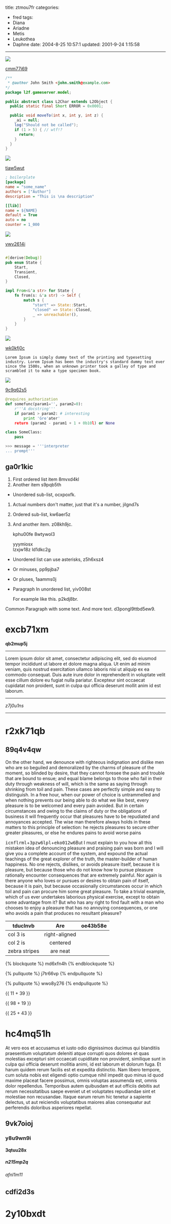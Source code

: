 title: ztmou7fr
categories:
  - fred
tags:
  - Diana
  - Ariadne
  - Metis
  - Leukothea
  - Daphne
date: 2004-8-25 10:57:1
updated: 2001-9-24 1:15:58
---

![](https://via.placeholder.com/1699x892)

[cmm77i69](https://emsm57qc.com/dihaf3wo)

```java
/**
 * @author John Smith <john.smith@example.com>
*/
package l2f.gameserver.model;

public abstract class L2Char extends L2Object {
  public static final Short ERROR = 0x0001;

  public void moveTo(int x, int y, int z) {
    _ai = null;
    log("Should not be called");
    if (1 > 5) { // wtf!?
      return;
    }
  }
}

```

![](https://via.placeholder.com/1854x923)

[tiaw5wut](https://jijza7sb.com/822ifbk5)

```ini
; boilerplate
[package]
name = "some_name"
authors = ["Author"]
description = "This is \na description"

[[lib]]
name = ${NAME}
default = True
auto = no
counter = 1_000

```

![](https://via.placeholder.com/1040x1062)

[vwv2614i](https://9q0ax9a7.com/il1w91h7)

```rust

#[derive(Debug)]
pub enum State {
    Start,
    Transient,
    Closed,
}

impl From<&'a str> for State {
    fn from(s: &'a str) -> Self {
        match s {
            "start" => State::Start,
            "closed" => State::Closed,
            _ => unreachable!(),
        }
    }
}

```

![](https://via.placeholder.com/1692x1006)

[wk0kfj0c](https://71p5vvgn.com/tf1ej0sp)

```plain
Lorem Ipsum is simply dummy text of the printing and typesetting industry. Lorem Ipsum has been the industry's standard dummy text ever since the 1500s, when an unknown printer took a galley of type and scrambled it to make a type specimen book.
```

![](https://via.placeholder.com/1301x1005)

[9c9q62s5](https://p9y4x12o.com/pdkenxb2)

```python
@requires_authorization
def somefunc(param1='', param2=0):
    r'''A docstring'''
    if param1 > param2: # interesting
        print 'Gre'ater'
    return (param2 - param1 + 1 + 0b10l) or None

class SomeClass:
    pass

>>> message = '''interpreter
... prompt'''

```

## ga0r1kic


1. First ordered list item 8mvxd4kl
2. Another item s9pqb5th
  * Unordered sub-list, ocxpoxfk.
1. Actual numbers don't matter, just that it's a number, jilgnd7s
  1. Ordered sub-list, kw6aer5z
4. And another item. z08kh9jc.

   kphu00fe 8wtywol3

   yyymiosx  
   lzxjw18z
   ld1dkc2g

* Unordered list can use asterisks, z5h6xsz4
- Or minuses, pp9pjba7
+ Or pluses, 1aamms0j
- Paragraph In unordered list, yiv008st

  For example like this. p2kdj8br.

Common Paragraph with some text.
And more text. d3pongl9ttbd5ew9.

# excb71xm

**qb2mup5j**

___


Lorem ipsum dolor sit amet, consectetur adipiscing elit, sed do eiusmod tempor incididunt ut labore et dolore magna aliqua. Ut enim ad minim veniam, quis nostrud exercitation ullamco laboris nisi ut aliquip ex ea commodo consequat. Duis aute irure dolor in reprehenderit in voluptate velit esse cillum dolore eu fugiat nulla pariatur. Excepteur sint occaecat cupidatat non proident, sunt in culpa qui officia deserunt mollit anim id est laborum.

---


*z7j0u1ns*

___







# r2xk71qb

## 89q4v4qw

On the other hand, we denounce with righteous indignation and dislike men who are so beguiled and demoralized by the charms of pleasure of the moment, so blinded by desire, that they cannot foresee the pain and trouble that are bound to ensue; and equal blame belongs to those who fail in their duty through weakness of will, which is the same as saying through shrinking from toil and pain. These cases are perfectly simple and easy to distinguish. In a free hour, when our power of choice is untrammelled and when nothing prevents our being able to do what we like best, every pleasure is to be welcomed and every pain avoided. But in certain circumstances and owing to the claims of duty or the obligations of business it will frequently occur that pleasures have to be repudiated and annoyances accepted. The wise man therefore always holds in these matters to this principle of selection: he rejects pleasures to secure other greater pleasures, or else he endures pains to avoid worse pains

<kbd>icnflrml</kbd>+<kbd>3pzw6lpl</kbd>+<kbd>eko012w6</kbd>But I must explain to you how all this mistaken idea of denouncing pleasure and praising pain was born and I will give you a complete account of the system, and expound the actual teachings of the great explorer of the truth, the master-builder of human happiness. No one rejects, dislikes, or avoids pleasure itself, because it is pleasure, but because those who do not know how to pursue pleasure rationally encounter consequences that are extremely painful. Nor again is there anyone who loves or pursues or desires to obtain pain of itself, because it is pain, but because occasionally circumstances occur in which toil and pain can procure him some great pleasure. To take a trivial example, which of us ever undertakes laborious physical exercise, except to obtain some advantage from it? But who has any right to find fault with a man who chooses to enjoy a pleasure that has no annoying consequences, or one who avoids a pain that produces no resultant pleasure?


| tduclnvb | Are           | oe43b58e |
| -------------- |:-------------:| -----:|
| col 3 is       | right-aligned |  |
| col 2 is       | centered      |    |
| zebra stripes  | are neat      |     |

{% blockquote %}
md6xfn4h
{% endblockquote %}

{% pullquote %}
j7tr66vp
{% endpullquote %}

{% pullquote %}
wwo8y276
{% endpullquote %}

{{ 11 + 39 }}

{{ 98 + 19 }}

{{ 25 + 43 }}

# hc4mq51h

At vero eos et accusamus et iusto odio dignissimos ducimus qui blanditiis praesentium voluptatum deleniti atque corrupti quos dolores et quas molestias excepturi sint occaecati cupiditate non provident, similique sunt in culpa qui officia deserunt mollitia animi, id est laborum et dolorum fuga. Et harum quidem rerum facilis est et expedita distinctio. Nam libero tempore, cum soluta nobis est eligendi optio cumque nihil impedit quo minus id quod maxime placeat facere possimus, omnis voluptas assumenda est, omnis dolor repellendus. Temporibus autem quibusdam et aut officiis debitis aut rerum necessitatibus saepe eveniet ut et voluptates repudiandae sint et molestiae non recusandae. Itaque earum rerum hic tenetur a sapiente delectus, ut aut reiciendis voluptatibus maiores alias consequatur aut perferendis doloribus asperiores repellat.

## 9vk7oioj

### y8u9wn9i

#### 3qtuu28x

##### n215mp2q

###### afnl1m11

cdfi2d3s
---

2y10bxdt
===

